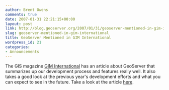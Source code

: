 ```yaml
---
author: Brent Owens
comments: true
date: 2007-01-31 22:21:15+00:00
layout: post
link: http://blog.geoserver.org/2007/01/31/geoserver-mentioned-in-gim-international/
slug: geoserver-mentioned-in-gim-international
title: GeoServer Mentioned in GIM International
wordpress_id: 21
categories:
- Announcements
---
```


The GIS magazine [GIM International](http://www.gim-international.com) has an article about GeoServer that summarizes up our development process and features really well. It also takes a good look at the previous year's development efforts and what you can expect to see in the future. Take a look at the article [here](http://www.gim-international.com/issues/articles/id850-True_Spirit_of_Open_Source.html).
